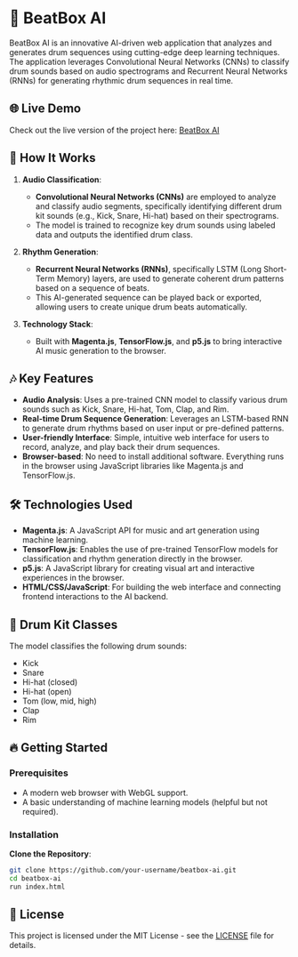# 🎤 BeatBox AI

BeatBox AI is an innovative AI-driven web application that analyzes and generates drum sequences using cutting-edge deep learning techniques. The application leverages Convolutional Neural Networks (CNNs) to classify drum sounds based on audio spectrograms and Recurrent Neural Networks (RNNs) for generating rhythmic drum sequences in real time.

## 🌐 Live Demo

Check out the live version of the project here: [BeatBox AI](https://ai-beatbox.vercel.app/)

## 🚀 How It Works

1. **Audio Classification**:
   - **Convolutional Neural Networks (CNNs)** are employed to analyze and classify audio segments, specifically identifying different drum kit sounds (e.g., Kick, Snare, Hi-hat) based on their spectrograms.
   - The model is trained to recognize key drum sounds using labeled data and outputs the identified drum class.

2. **Rhythm Generation**:
   - **Recurrent Neural Networks (RNNs)**, specifically LSTM (Long Short-Term Memory) layers, are used to generate coherent drum patterns based on a sequence of beats.
   - This AI-generated sequence can be played back or exported, allowing users to create unique drum beats automatically.

3. **Technology Stack**:
   - Built with **Magenta.js**, **TensorFlow.js**, and **p5.js** to bring interactive AI music generation to the browser.

## 🎶 Key Features

- **Audio Analysis**: Uses a pre-trained CNN model to classify various drum sounds such as Kick, Snare, Hi-hat, Tom, Clap, and Rim.
- **Real-time Drum Sequence Generation**: Leverages an LSTM-based RNN to generate drum rhythms based on user input or pre-defined patterns.
- **User-friendly Interface**: Simple, intuitive web interface for users to record, analyze, and play back their drum sequences.
- **Browser-based**: No need to install additional software. Everything runs in the browser using JavaScript libraries like Magenta.js and TensorFlow.js.

## 🛠️ Technologies Used

- **Magenta.js**: A JavaScript API for music and art generation using machine learning.
- **TensorFlow.js**: Enables the use of pre-trained TensorFlow models for classification and rhythm generation directly in the browser.
- **p5.js**: A JavaScript library for creating visual art and interactive experiences in the browser.
- **HTML/CSS/JavaScript**: For building the web interface and connecting frontend interactions to the AI backend.

## 🥁 Drum Kit Classes

The model classifies the following drum sounds:
- Kick
- Snare
- Hi-hat (closed)
- Hi-hat (open)
- Tom (low, mid, high)
- Clap
- Rim

## 🔥 Getting Started

### Prerequisites

- A modern web browser with WebGL support.
- A basic understanding of machine learning models (helpful but not required).

### Installation

**Clone the Repository**:
   ```bash
   git clone https://github.com/your-username/beatbox-ai.git
   cd beatbox-ai
   run index.html
   ```

## 📜 License

This project is licensed under the MIT License - see the [LICENSE](LICENSE) file for details.

